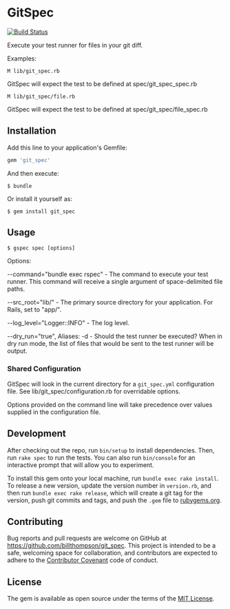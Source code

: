 # GitSpec

[![Build Status](https://travis-ci.org/billthompson/git_spec.svg?branch=master)](https://travis-ci.org/billthompson/git_spec)

Execute your test runner for files in your git diff.

Examples:

    M lib/git_spec.rb

GitSpec will expect the test to be defined at spec/git_spec_spec.rb

    M lib/git_spec/file.rb

GitSpec will expect the test to be defined at spec/git_spec/file_spec.rb


## Installation

Add this line to your application's Gemfile:

```ruby
gem 'git_spec'
```

And then execute:

    $ bundle

Or install it yourself as:

    $ gem install git_spec

## Usage

    $ gspec spec [options]
    
Options:

--command="bundle exec rspec" - The command to execute your test runner. This command will receive a single argument of space-delimited file paths.  

--src_root="lib/" - The primary source directory for your application. For Rails, set to "app/". 

--log_level="Logger::INFO" - The log level.   

--dry_run="true", Aliases: -d - Should the test runner be executed? When in dry run mode, the list of files that would be sent to the test runner will be output.   

### Shared Configuration

GitSpec will look in the current directory for a `git_spec.yml` configuration file. See lib/git_spec/configuration.rb for overridable options.
    
Options provided on the command line will take precedence over values supplied in the configuration file.    

## Development

After checking out the repo, run `bin/setup` to install dependencies. Then, run `rake spec` to run the tests. You can also run `bin/console` for an interactive prompt that will allow you to experiment.

To install this gem onto your local machine, run `bundle exec rake install`. To release a new version, update the version number in `version.rb`, and then run `bundle exec rake release`, which will create a git tag for the version, push git commits and tags, and push the `.gem` file to [rubygems.org](https://rubygems.org).

## Contributing

Bug reports and pull requests are welcome on GitHub at https://github.com/billthompson/git_spec. This project is intended to be a safe, welcoming space for collaboration, and contributors are expected to adhere to the [Contributor Covenant](http://contributor-covenant.org) code of conduct.


## License

The gem is available as open source under the terms of the [MIT License](http://opensource.org/licenses/MIT).

